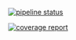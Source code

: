 


[![pipeline status](https://gitlab.com/galileoluna/STU/badges/master/pipeline.svg)](https://galileoluna.gitlab.io/STU/code-coverage-reports)

[![coverage report](https://gitlab.com/galileoluna/STU/badges/master/coverage.svg)](https://galileoluna.gitlab.io/STU/code-coverage-reports)